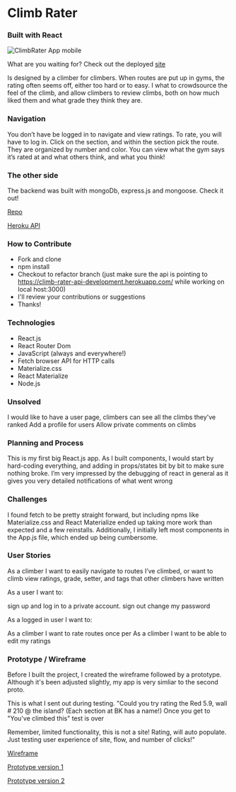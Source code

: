 # Climb Rater
### Built with React
![ClimbRater App mobile](https://s3.amazonaws.com/wibbed/climbing/screenshotfromapp.png)

What are you waiting for? Check out the deployed [site](https://briankeegan.github.io/climb-rater/)

Is designed by a climber for climbers.  When routes are put up in gyms, the rating often seems off, either too hard or to easy.  I what to crowdsource the feel of the climb, and allow climbers to review climbs, both on how  much liked them and what grade they think they are.

###  Navigation

You don’t have be logged in to navigate and view ratings.  To rate, you will have to log in.
Click on the section, and within the section pick the route.  They are organized by number and color.  You can view what the gym says it’s rated at and what others think, and what you think!

### The other side

The backend was built with mongoDb, express.js and mongoose.
Check it out!

[Repo](https://github.com/briankeegan/climb-rater-api)

[Heroku API](https://climb-rater-api.herokuapp.com/)


### How to Contribute
-  Fork and clone
-  npm install
-  Checkout to refactor branch (just make sure the api is pointing to https://climb-rater-api-development.herokuapp.com/ while working on local host:3000)
-  I'll review your contributions or suggestions
-  Thanks!

### Technologies
- React.js
- React Router Dom
- JavaScript (always and everywhere!)
- Fetch browser API for HTTP calls
- Materialize.css
-  React Materialize
- Node.js

### Unsolved
I would like to have a user page, climbers can see all the climbs they've ranked
Add a profile for users
Allow private comments on climbs

### Planning and Process
This is my first big React.js app.
As I built components, I would start by hard-coding everything, and adding in props/states bit by bit to make sure nothing broke.
I’m very impressed by the debugging of react in general as it gives you very detailed notifications of what went wrong


### Challenges
I found fetch to be pretty straight forward, but including npms like Materialize.css and React Materialize ended up taking more work than expected and a few reinstalls.
Additionally, I initially left most components in the App.js file, which ended up being cumbersome. 

###  User Stories
As a climber I want to easily navigate to routes I’ve climbed, or want to climb
view ratings, grade, setter, and tags that other climbers have written

As a user I want to:

sign up and log in to a private account.
sign out
change my password

As a logged in user I want to:

As a climber I want to rate routes once per
As a climber I want to be able to edit my ratings

###  Prototype / Wireframe

Before I built the project, I created the wireframe followed by a prototype.  Although it's been adjusted slightly, my app is very simliar to the second proto.

This is what I sent out during testing.
"Could you try rating the Red 5.9, wall # 210 @ the island? (Each section at BK has a name!)
Once you get to "You've climbed this" test is over

Remember, limited functionality, this is not a site!  Rating, will auto populate.
Just testing user experience of site, flow, and number of clicks!"

[Wireframe](https://projects.invisionapp.com/freehand/document/EYrOKRHrT)

[Prototype version 1](https://projects.invisionapp.com/share/HJG13S4Y635#/screens)

[Prototype version 2](https://projects.invisionapp.com/share/2FG14IJYD5X#/screens/281363978_Climbing2-0p1)
